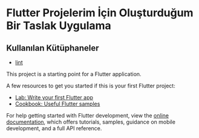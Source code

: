 # Flutter Projelerim İçin Oluşturduğum Bir Taslak Uygulama

## Kullanılan Kütüphaneler

- [lint]([https://docs.flutter.dev/get-started/codelab](https://pub.dev/packages/lint))

This project is a starting point for a Flutter application.

A few resources to get you started if this is your first Flutter project:

- [Lab: Write your first Flutter app](https://docs.flutter.dev/get-started/codelab)
- [Cookbook: Useful Flutter samples](https://docs.flutter.dev/cookbook)

For help getting started with Flutter development, view the
[online documentation](https://docs.flutter.dev/), which offers tutorials,
samples, guidance on mobile development, and a full API reference.
